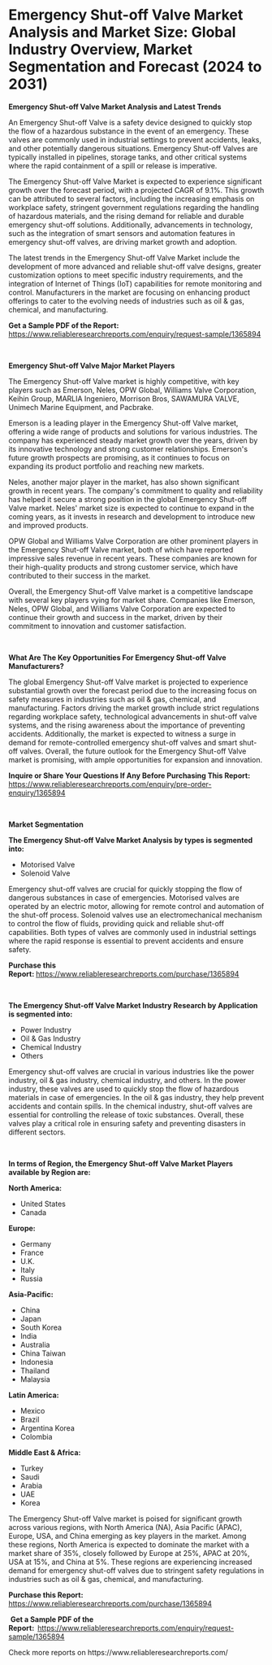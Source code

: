<p><h1>Emergency Shut-off Valve Market Analysis and Market Size: Global Industry Overview, Market Segmentation and Forecast (2024 to 2031)</h1></p><p><strong>Emergency Shut-off Valve Market Analysis and Latest Trends</strong></p>
<p><p>An Emergency Shut-off Valve is a safety device designed to quickly stop the flow of a hazardous substance in the event of an emergency. These valves are commonly used in industrial settings to prevent accidents, leaks, and other potentially dangerous situations. Emergency Shut-off Valves are typically installed in pipelines, storage tanks, and other critical systems where the rapid containment of a spill or release is imperative.</p><p>The Emergency Shut-off Valve Market is expected to experience significant growth over the forecast period, with a projected CAGR of 9.1%. This growth can be attributed to several factors, including the increasing emphasis on workplace safety, stringent government regulations regarding the handling of hazardous materials, and the rising demand for reliable and durable emergency shut-off solutions. Additionally, advancements in technology, such as the integration of smart sensors and automation features in emergency shut-off valves, are driving market growth and adoption.</p><p>The latest trends in the Emergency Shut-off Valve Market include the development of more advanced and reliable shut-off valve designs, greater customization options to meet specific industry requirements, and the integration of Internet of Things (IoT) capabilities for remote monitoring and control. Manufacturers in the market are focusing on enhancing product offerings to cater to the evolving needs of industries such as oil & gas, chemical, and manufacturing.</p></p>
<p><strong>Get a Sample PDF of the Report:&nbsp;</strong> <a href="https://www.reliableresearchreports.com/enquiry/request-sample/1365894">https://www.reliableresearchreports.com/enquiry/request-sample/1365894</a></p>
<p>&nbsp;</p>
<p><strong>Emergency Shut-off Valve Major Market Players</strong></p>
<p><p>The Emergency Shut-off Valve market is highly competitive, with key players such as Emerson, Neles, OPW Global, Williams Valve Corporation, Keihin Group, MARLIA Ingeniero, Morrison Bros, SAWAMURA VALVE, Unimech Marine Equipment, and Pacbrake.</p><p>Emerson is a leading player in the Emergency Shut-off Valve market, offering a wide range of products and solutions for various industries. The company has experienced steady market growth over the years, driven by its innovative technology and strong customer relationships. Emerson's future growth prospects are promising, as it continues to focus on expanding its product portfolio and reaching new markets.</p><p>Neles, another major player in the market, has also shown significant growth in recent years. The company's commitment to quality and reliability has helped it secure a strong position in the global Emergency Shut-off Valve market. Neles' market size is expected to continue to expand in the coming years, as it invests in research and development to introduce new and improved products.</p><p>OPW Global and Williams Valve Corporation are other prominent players in the Emergency Shut-off Valve market, both of which have reported impressive sales revenue in recent years. These companies are known for their high-quality products and strong customer service, which have contributed to their success in the market.</p><p>Overall, the Emergency Shut-off Valve market is a competitive landscape with several key players vying for market share. Companies like Emerson, Neles, OPW Global, and Williams Valve Corporation are expected to continue their growth and success in the market, driven by their commitment to innovation and customer satisfaction.</p></p>
<p>&nbsp;</p>
<p><strong>What Are The Key Opportunities For Emergency Shut-off Valve Manufacturers?</strong></p>
<p><p>The global Emergency Shut-off Valve market is projected to experience substantial growth over the forecast period due to the increasing focus on safety measures in industries such as oil & gas, chemical, and manufacturing. Factors driving the market growth include strict regulations regarding workplace safety, technological advancements in shut-off valve systems, and the rising awareness about the importance of preventing accidents. Additionally, the market is expected to witness a surge in demand for remote-controlled emergency shut-off valves and smart shut-off valves. Overall, the future outlook for the Emergency Shut-off Valve market is promising, with ample opportunities for expansion and innovation.</p></p>
<p><strong>Inquire or Share Your Questions If Any Before Purchasing This Report:</strong> <a href="https://www.reliableresearchreports.com/enquiry/pre-order-enquiry/1365894">https://www.reliableresearchreports.com/enquiry/pre-order-enquiry/1365894</a></p>
<p>&nbsp;</p>
<p><strong>Market Segmentation</strong></p>
<p><strong>The Emergency Shut-off Valve Market Analysis by types is segmented into:</strong></p>
<p><ul><li>Motorised Valve</li><li>Solenoid Valve</li></ul></p>
<p><p>Emergency shut-off valves are crucial for quickly stopping the flow of dangerous substances in case of emergencies. Motorised valves are operated by an electric motor, allowing for remote control and automation of the shut-off process. Solenoid valves use an electromechanical mechanism to control the flow of fluids, providing quick and reliable shut-off capabilities. Both types of valves are commonly used in industrial settings where the rapid response is essential to prevent accidents and ensure safety.</p></p>
<p><strong>Purchase this Report:&nbsp;</strong><a href="https://www.reliableresearchreports.com/purchase/1365894">https://www.reliableresearchreports.com/purchase/1365894</a></p>
<p>&nbsp;</p>
<p><strong>The Emergency Shut-off Valve Market Industry Research by Application is segmented into:</strong></p>
<p><ul><li>Power Industry</li><li>Oil & Gas Industry</li><li>Chemical Industry</li><li>Others</li></ul></p>
<p><p>Emergency shut-off valves are crucial in various industries like the power industry, oil & gas industry, chemical industry, and others. In the power industry, these valves are used to quickly stop the flow of hazardous materials in case of emergencies. In the oil & gas industry, they help prevent accidents and contain spills. In the chemical industry, shut-off valves are essential for controlling the release of toxic substances. Overall, these valves play a critical role in ensuring safety and preventing disasters in different sectors.</p></p>
<p>&nbsp;</p>
<p><strong>In terms of Region, the Emergency Shut-off Valve Market Players available by Region are:</strong></p>
<p>
    <p> <strong> North America: </strong>
        <ul>
            <li>United States</li>
            <li>Canada</li>
        </ul>
        </p> 
    <p> <strong> Europe: </strong>
        <ul>
            <li>Germany</li>
            <li>France</li>
            <li>U.K.</li>
            <li>Italy</li>
            <li>Russia</li>
        </ul>
        </p> 
    <p> <strong> Asia-Pacific: </strong>
        <ul>
            <li>China</li>
            <li>Japan</li>
            <li>South Korea</li>
            <li>India</li>
            <li>Australia</li>
            <li>China Taiwan</li>
            <li>Indonesia</li>
            <li>Thailand</li>
            <li>Malaysia</li>
        </ul>
        </p> 
    <p> <strong> Latin America: </strong>
        <ul>
            <li>Mexico</li>
            <li>Brazil</li>
            <li>Argentina Korea</li>
            <li>Colombia</li>
        </ul>
        </p> 
    <p> <strong> Middle East & Africa: </strong>
        <ul>
            <li>Turkey</li>
            <li>Saudi</li>
            <li>Arabia</li>
            <li>UAE</li>
            <li>Korea</li>
        </ul>
    </p>
    </p>
<p><p>The Emergency Shut-off Valve market is poised for significant growth across various regions, with North America (NA), Asia Pacific (APAC), Europe, USA, and China emerging as key players in the market. Among these regions, North America is expected to dominate the market with a market share of 35%, closely followed by Europe at 25%, APAC at 20%, USA at 15%, and China at 5%. These regions are experiencing increased demand for emergency shut-off valves due to stringent safety regulations in industries such as oil & gas, chemical, and manufacturing.</p></p>
<p><strong>Purchase this Report: </strong><a href="https://www.reliableresearchreports.com/purchase/1365894">https://www.reliableresearchreports.com/purchase/1365894</a></p>
<p>&nbsp;<strong>Get a Sample PDF of the Report:&nbsp;&nbsp;</strong><a href="https://www.reliableresearchreports.com/enquiry/request-sample/1365894">https://www.reliableresearchreports.com/enquiry/request-sample/1365894</a></p>
<p><strong></strong></p>
<p>Check more reports on https://www.reliableresearchreports.com/</p>